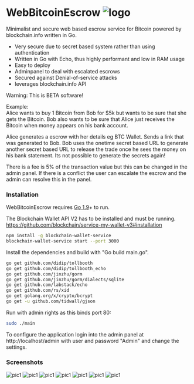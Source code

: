 # WebBitcoinEscrow ![logo](https://en.bitcoin.it/w/images/en/f/fd/BC_nBG_64px.png)
Minimalist and secure web based escrow service for Bitcoin powered by blockchain.info written in Go.
  - Very secure due to secret based system rather than using authentication
  - Written in Go with Echo, thus highly performant and low in RAM usage
  - Easy to deploy
  - Adminpanel to deal with escalated escrows
  - Secured against Denial-of-service attacks
  - leverages blockchain.info API
  
Warning: This is BETA software!
  
Example:  
Alice wants to buy 1 Bitcoin from Bob for $5k but wants to be sure that she gets the Bitcoin. Bob also wants to be sure that Alice just receives the Bitcoin when money appears on his bank account.

Alice generates a escrow with her details eg BTC Wallet. Sends a link that was generated to Bob. Bob uses the onetime secret based URL to generate another secret based URL to release the trade once he sees the money on his bank statement. Its not possible to generate the secrets again!

There is a fee is 5% of the transaction value but this can be changed in the admin panel.
If there is a conflict the user can escalate the escrow and the admin can resolve this in the panel.


### Installation
WebBitcoinEscrow requires [Go 1.9](https://golang.org/dl/)+ to run.

The Blockchain Wallet API V2 has to be installed and must be running.
https://github.com/blockchain/service-my-wallet-v3#installation
```sh
npm install -g blockchain-wallet-service
blockchain-wallet-service start --port 3000
```

Install the dependencies and build with "Go build main.go".

```sh
go get github.com/didip/tollbooth
go get github.com/didip/tollbooth_echo
go get github.com/jinzhu/gorm
go get github.com/jinzhu/gorm/dialects/sqlite
go get github.com/labstack/echo
go get github.com/rs/xid
go get golang.org/x/crypto/bcrypt
go get -u github.com/tidwall/gjson
```
Run with admin rights as this binds port 80:
```sh
sudo ./main
```
To configure the application login into the admin panel at http://localhost/admin with user and password "Admin" and change the settings.

### Screenshots
![pic1](https://raw.githubusercontent.com/tegk/WebBitcoinEscrow/master/1.jpg)
![pic1](https://raw.githubusercontent.com/tegk/WebBitcoinEscrow/master/2.jpg)
![pic1](https://raw.githubusercontent.com/tegk/WebBitcoinEscrow/master/3.jpg)
![pic1](https://raw.githubusercontent.com/tegk/WebBitcoinEscrow/master/4.jpg)
![pic1](https://raw.githubusercontent.com/tegk/WebBitcoinEscrow/master/5.jpg)
![pic1](https://raw.githubusercontent.com/tegk/WebBitcoinEscrow/master/6.jpg)
![pic1](https://raw.githubusercontent.com/tegk/WebBitcoinEscrow/master/7.jpg)
